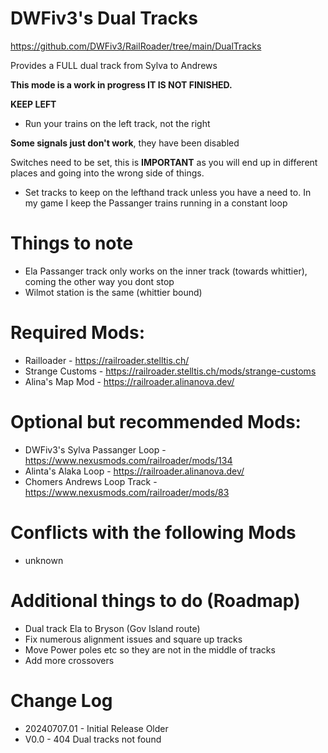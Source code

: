 # DWFiv3's Dual Tracks
https://github.com/DWFiv3/RailRoader/tree/main/DualTracks

Provides a FULL dual track from Sylva to Andrews

**This mode is a work in progress IT IS NOT FINISHED.**

**KEEP LEFT**
- Run your trains on the left track, not the right

**Some signals just don't work**, they have been disabled

Switches need to be set, this is **IMPORTANT** as you will end up in different places and going into the wrong side of things.
- Set tracks to keep on the lefthand track unless you have a need to. In my game I keep the Passanger trains running in a constant loop

# Things to note
- Ela Passanger track only works on the inner track (towards whittier), coming the other way you dont stop
- Wilmot station is the same (whittier bound)

# Required Mods:
- Railloader - https://railroader.stelltis.ch/
- Strange Customs - https://railroader.stelltis.ch/mods/strange-customs
- Alina's Map Mod - https://railroader.alinanova.dev/

# Optional but recommended Mods:
- DWFiv3's Sylva Passanger Loop - https://www.nexusmods.com/railroader/mods/134
- Alinta's Alaka Loop - https://railroader.alinanova.dev/
- Chomers Andrews Loop Track - https://www.nexusmods.com/railroader/mods/83

# Conflicts with the following Mods
- unknown

# Additional things to do (Roadmap)
- Dual track Ela to Bryson (Gov Island route)
- Fix numerous alignment issues and square up tracks
- Move Power poles etc so they are not in the middle of tracks
- Add more crossovers


# Change Log
- 20240707.01 - Initial Release
Older
- V0.0 - 404 Dual tracks not found


